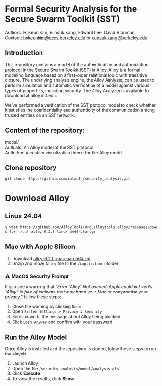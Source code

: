 # Formal Security Analysis for the Secure Swarm Toolkit (SST)

Authors: Hokeun Kim, Eunsuk Kang, Edward Lee, David Bronman    
Contact: hokeunkim@eecs.berkeley.edu or eunsuk.kang@berkeley.edu

## Introduction 

This repository contains a model of the authentication and authorization protocol in the Secure Swarm Toolkit (SST) in Alloy. Alloy is a formal modeling language based on a first-order relational logic with transitive closure. The underlying analysis engine, the Alloy Aanlyzer, can be used to perform simulation and automatic verification of a model against various types of properties, including security. The Alloy Analyzer is available for download at alloy.mit.edu.

We've performed a verification of the SST protocol model to check whether it satisfies the confidentiality and authenticity of the communication among trusted entities on an SST network.

## Content of the repository:

model/   
  Auth.als: An Alloy model of the SST protocol   
  Auth.thm: A custom visualization theme for the Alloy model   



## Clone repository

```bash
git clone https://github.com/iotauth/security_analysis.git
```


# Download Alloy

## Linux 24.04

```bash
$ wget https://github.com/AlloyTools/org.alloytools.alloy/releases/download/v6.2.0/alloy-6.2.0-linux-amd64.tar.gz
$ tar -xvzf alloy-6.2.0-linux-amd64.tar.gz
```

## Mac with Apple Silicon
1. Download [alloy-6.2.0-mac-aarch64.zip](https://github.com/AlloyTools/org.alloytools.alloy/releases/download/v6.2.0/alloy-6.2.0-mac-aarch64.zip)
2. Unzip and move `Alloy` file to the `/Applications` folder

### ⚠️ MacOS Security Prompt

If you see a warning that *"Error “Alloy” Not opened: Apple could not verify “Alloy” is free of malware that may harm your Mac or compromise your privacy,"* follow these steps:

1. Close the warning by clicking `Done`
2. Open `System Settings > Privacy & Security`
3. Scroll down to the message about Alloy being blocked
4. Click `Open Anyway` and confirm with your password



## Run the Alloy Model

Once Alloy is installed and the repository is cloned, folow these steps to run the alaysis:

1. Launch Alloy
2. Open the file `/security_analysis/model/Analysis.als`
3. Click **Execute**
4. To view the results, click **Show**


  
  
  
  
